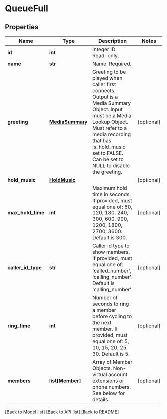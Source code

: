 # QueueFull

## Properties
Name | Type | Description | Notes
------------ | ------------- | ------------- | -------------
**id** | **int** | Integer ID. Read-only. | 
**name** | **str** | Name. Required. | 
**greeting** | [**MediaSummary**](MediaSummary.md) | Greeting to be played when caller first connects. Output is a Media Summary Object. Input must be a Media Lookup Object. Must refer to a media recording that has is_hold_music set to FALSE. Can be set to NULL to disable the greeting. | [optional] 
**hold_music** | [**HoldMusic**](HoldMusic.md) |  | [optional] 
**max_hold_time** | **int** | Maximum hold time in seconds. If provided, must equal one of: 60, 120, 180, 240, 300, 600, 900, 1200, 1800, 2700, 3600. Default is 300. | [optional] 
**caller_id_type** | **str** | Caller id type to show members. If provided, must equal one of: &#39;called_number&#39;, &#39;calling_number&#39;. Default is &#39;calling_number&#39;. | [optional] 
**ring_time** | **int** | Number of seconds to ring a member before cycling to the next member. If provided, must equal one of: 5, 10, 15, 20, 25, 30. Default is 5. | [optional] 
**members** | [**list[Member]**](Member.md) | Array of Member Objects. Non-virtual account extensions or phone numbers. See below for details. | [optional] 

[[Back to Model list]](../README.md#documentation-for-models) [[Back to API list]](../README.md#documentation-for-api-endpoints) [[Back to README]](../README.md)


